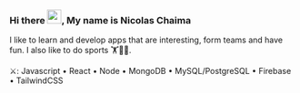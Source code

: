 ### Hi there <img src="https://raw.githubusercontent.com/TheDudeThatCode/TheDudeThatCode/master/Assets/Hi.gif" width="25" height="25" />, My name is Nicolas Chaima
I like to learn and develop apps that are interesting, form teams and have fun. I also like to do sports 🏋️🏐🚴.


⚔️: Javascript • React • Node • MongoDB • MySQL/PostgreSQL • Firebase • TailwindCSS
